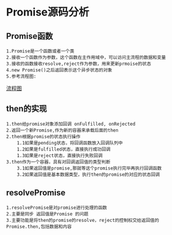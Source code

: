 # Promise源码分析

## Promise函数

    1.Promise是一个函数或者一个类
    2.接收一个函数作为参数，这个函数在主作用域中，可以访问主流程的数据和变量
    3.接收的函数接收resolve,reject作为参数，用来更新prmoise的状态
    4.new Promise()之后返回表示这个异步状态的对象
    5.参考流程图: 
[流程图](https://www.processon.com/diagraming/618890b0e0b34d766810a5a8)

## then的实现

    1.then给promise对象添加回调 onFulfilled, onRejected
    2.返回一个新Promise,作为新的容器来承载后面的then
    2.then根据promise的状态执行操作
        1.1如果是pending状态，将回调函数放入回调队列中
        1.2如果是fulfilled状态，直接执行成功回调
        1.3如果是reject状态，直接执行失败回调
    3.then作为一个容器，具有对回调返回值的类型判断
        3.1如果返回值是promise,那就等这个promise执行完毕再执行回调函数
        3.2如果返回值是基本数据类型，执行then的promise的对应的状态回调

## resolvePromise

    1.resolvePromise是对promise进行处理的函数
    2.主要是同步 返回值是Promise 的问题
    3.主要功能是将then的promise的resolve，reject的控制权交给返回值的Promise.then,包括数据和内容
